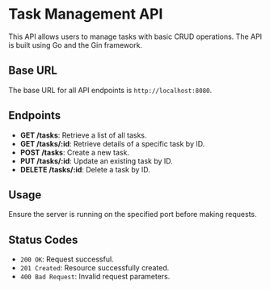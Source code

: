 # Task Management API

This API allows users to manage tasks with basic CRUD operations. The API is built using Go and the Gin framework.

## Base URL

The base URL for all API endpoints is `http://localhost:8080`.

## Endpoints

- **GET /tasks**: Retrieve a list of all tasks.
- **GET /tasks/:id**: Retrieve details of a specific task by ID.
- **POST /tasks**: Create a new task.
- **PUT /tasks/:id**: Update an existing task by ID.
- **DELETE /tasks/:id**: Delete a task by ID.

## Usage

Ensure the server is running on the specified port before making requests.

## Status Codes

- `200 OK`: Request successful.
- `201 Created`: Resource successfully created.
- `400 Bad Request`: Invalid request parameters.
